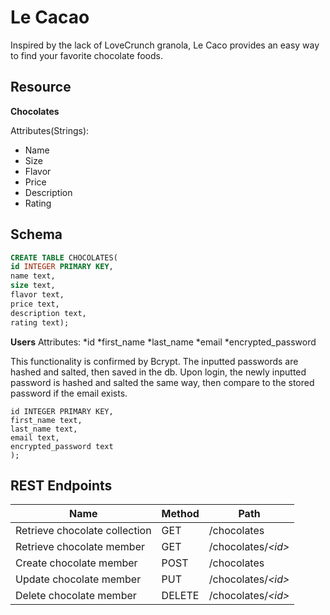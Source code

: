 # Le Cacao
Inspired by the lack of LoveCrunch granola, Le Caco provides an easy way to find your favorite chocolate foods. 
## Resource

**Chocolates**

Attributes(Strings):
* Name 
* Size 
* Flavor 
* Price 
* Description 
* Rating 

## Schema

```sql
CREATE TABLE CHOCOLATES(
id INTEGER PRIMARY KEY,
name text,
size text,
flavor text,
price text,
description text,
rating text);
```

**Users**
Attributes:
*id 
*first_name 
*last_name 
*email 
*encrypted_password 

This functionality is confirmed by Bcrypt. The inputted passwords are hashed and salted, then saved in the db. Upon login, the newly inputted password is hashed and salted the same way, then compare to the stored password if the email exists. 

```CREATE TABLE USERS(
id INTEGER PRIMARY KEY,
first_name text,
last_name text,
email text,
encrypted_password text
);
```

## REST Endpoints

Name                          | Method | Path
----------------------------- | ------ | --------------------
Retrieve chocolate collection | GET    | /chocolates
Retrieve chocolate member     | GET    | /chocolates/*\<id\>*
Create chocolate member       | POST   | /chocolates
Update chocolate member       | PUT    | /chocolates/*\<id\>*
Delete chocolate member       | DELETE | /chocolates/*\<id\>*